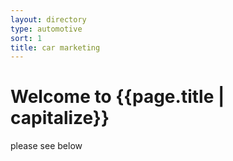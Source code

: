 ```yaml
---
layout: directory
type: automotive
sort: 1
title: car marketing
---
```

# Welcome to {{page.title | capitalize}}

please see below